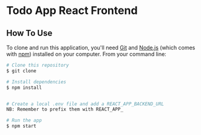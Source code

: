 # Todo App React Frontend

## How To Use



To clone and run this application, you'll need [Git](https://git-scm.com) and [Node.js](https://nodejs.org/en/download/) (which comes with [npm](http://npmjs.com)) installed on your computer. From your command line:

```bash
# Clone this repository
$ git clone 

# Install dependencies
$ npm install


# Create a local .env file and add a REACT_APP_BACKEND_URL 
NB: Remember to prefix them with REACT_APP_

# Run the app
$ npm start
```
